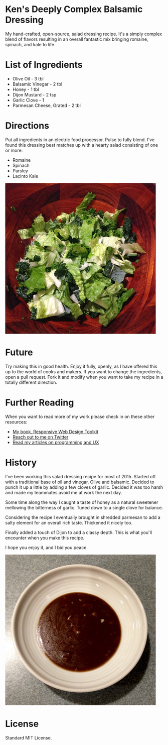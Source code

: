 # Ken's Deeply Complex Balsamic Dressing
My hand-crafted, open-source, salad dressing recipe. It's a simply complex blend of
flavors resulting in an overall fantastic mix bringing romaine, spinach, and kale to life.

# List of Ingredients
- Olive Oil - 3 tbl
- Balsamic Vinegar - 2 tbl
- Honey - 1 tbl
- Dijon Mustard - 2 tsp
- Garlic Clove - 1
- Parmesan Cheese, Grated - 2 tbl

# Directions
Put all ingredients in an electric food processor. Pulse to fully blend.
I've found this dressing best matches up with a hearty salad consisting of one or more:
- Romaine
- Spinach
- Parsley
- Lacinto Kale

![alt text](https://github.com/KDawg/KensDeeplyComplexBalsamicDressing/raw/master/Salad.jpg "Salad Sample")

# Future
Try making this in good health. Enjoy it fully, openly, as I have offered this up to
the world of cooks and makers. If you want to change the ingredients, open a pull request.
Fork it and modify when you want to take my recipe in a totally different direction.

# Further Reading
When you want to read more of my work please check in on these other resources:
- [My book, Responsive Web Design Toolkit](http://amzn.to/1Q5iyFZ)
- [Reach out to me on Twitter](https://twitter.com/kentabor)
- [Read my articles on programming and UX](http://blog.katworksgames.com/)

# History
I've been working this salad dressing recipe for most of 2015. Started off with a
traditional base of oil and vinegar. Olive and balsamic. Decided to punch it up a little
by adding a few cloves of garlic. Decided it was too harsh and made my teammates avoid me
at work the next day.

Some time along the way I caught a taste of honey as a natural sweetener mellowing the
bitterness of garlic. Tuned down to a single clove for balance.

Considering the recipe I eventually brought in shredded parmesan to add a salty element
for an overall rich taste. Thickened it nicely too.

Finally added a touch of Dijon to add a classy depth. This is what you'll encounter when
you make this recipe.

I hope you enjoy it, and I bid you peace.

![alt text](https://github.com/KDawg/KensDeeplyComplexBalsamicDressing/raw/master/Dressing.jpg "Dressing Sample")

# License
Standard MIT License.

